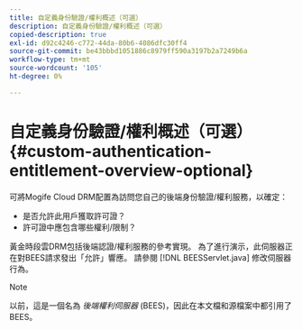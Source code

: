 ```yaml
---
title: 自定義身份驗證/權利概述（可選）
description: 自定義身份驗證/權利概述（可選）
copied-description: true
exl-id: d92c4246-c772-44da-80b6-4086dfc30ff4
source-git-commit: be43bbbd1051886c8979ff590a3197b2a7249b6a
workflow-type: tm+mt
source-wordcount: '105'
ht-degree: 0%

---
```


# 自定義身份驗證/權利概述（可選）{#custom-authentication-entitlement-overview-optional}

可將Mogife Cloud DRM配置為訪問您自己的後端身份驗證/權利服務，以確定：

* 是否允許此用戶獲取許可證？
* 許可證中應包含哪些權利/限制？

黃金時段雲DRM包括後端認證/權利服務的參考實現。 為了進行演示，此伺服器正在對BEES請求發出「允許」響應。 請參閱 [!DNL BEESServlet.java] 修改伺服器行為。

>[!NOTE]
>
>以前，這是一個名為 *後端權利伺服器* (BEES)，因此在本文檔和源檔案中都引用了BEES。
